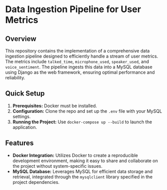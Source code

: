 # Data Ingestion Pipeline for User Metrics

## Overview

This repository contains the implementation of a comprehensive data ingestion pipeline designed to efficiently handle a stream of user metrics. The metrics include `talked_time`, `microphone_used`, `speaker_used`, and `voice_sentiment`. The pipeline ingests this data into a MySQL database using Django as the web framework, ensuring optimal performance and reliability.

## Quick Setup

1. **Prerequisites:** Docker must be installed.
2. **Configuration:** Clone the repo and set up the `.env` file with your MySQL settings.
3. **Running the Project:** Use `docker-compose up --build` to launch the application.

## Features
- **Docker Integration:** Utilizes Docker to create a reproducible development environment, making it easy to share and collaborate on the project without system-specific issues.
- **MySQL Database:** Leverages MySQL for efficient data storage and retrieval, integrated through the `mysqlclient` library specified in the project dependencies.


